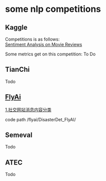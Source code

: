 # some nlp competitions 

## Kaggle
Competitions is as follows:  
[Sentiment Analysis on Movie Reviews](https://www.kaggle.com/c/sentiment-analysis-on-movie-reviews)

Some metrics get on this competition: To Do 


## TianChi 
Todo

   


## [FlyAi]( https://www.flyai.com)

[1.社交网站消息内容分类]( https://www.flyai.com/d/DisasterDet)    
 
 code path /flyai/DisasterDet_FlyAI/



## Semeval
Todo

## ATEC
Todo
